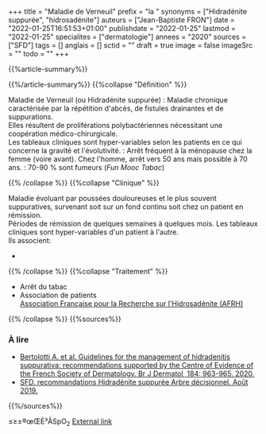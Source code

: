 +++
title = "Maladie de Verneuil"
prefix = "la "
synonyms = ["Hidradénite suppurée", "hidrosadénite"]
auteurs = ["Jean-Baptiste FRON"]
date = "2022-01-25T16:51:53+01:00"
publishdate = "2022-01-25"
lastmod = "2022-01-25"
specialites = ["dermatologie"]
annees = "2020"
sources = ["SFD"]
tags = []
anglais = []
sctid = ""
draft = true
image = false
imageSrc = ""
todo = ""
+++

{{%article-summary%}}



{{%/article-summary%}}
{{%collapse "Définition" %}}

Maladie de Verneuil (ou Hidradénite suppurée)
: Maladie chronique caractérisée par la répétition d'abcès, de fistules drainantes et de suppurations.  
Elles résultent de proliférations polybactériennes nécessitant une coopération médico-chirurgicale.  
Les tableaux cliniques sont hyper-variables selon les patients en ce qui concerne la gravité et l'évolutivité.
: Arrêt fréquent à la ménopause chez la femme (voire avant). Chez l'homme, arrêt vers 50 ans mais possible à 70 ans.
: 70-90 % sont fumeurs (*Fun Mooc Tabac*)

{{% /collapse %}}
{{%collapse "Clinique" %}}

Maladie évoluant par poussées douloureuses et le plus souvent suppuratives, survenant soit sur un fond continu soit chez un patient en rémission.  
Périodes de rémission de quelques semaines à quelques mois.
Les tableaux cliniques sont hyper-variables d'un patient à l'autre.  
Ils associent:

- 

{{% /collapse %}}
{{%collapse "Traitement" %}}

- Arrêt du tabac
- Association de patients  
[Association Française pour la Recherche sur l'Hidrosadénite (AFRH)](http://www.afrh.fr/)

{{% /collapse %}}
{{%sources%}}

### À lire

- [Bertolotti A. et al. Guidelines for the management of hidradenitis suppurativa: recommendations supported by the Centre of Evidence of the French Society of Dermatology. Br J Dermatol, 184: 963-965. 2020.](https://onlinelibrary.wiley.com/doi/10.1111/bjd.19710)
- [SFD. recommandations Hidradénite suppurée Arbre décisionnel. Août 2019.](https://reco.sfdermato.org/fr/recommandations-hidrad%C3%A9nite-suppur%C3%A9e)

{{%/sources%}}

≤≥±®œŒÈ³ÂSpO<sub>2</sub>
[External link](https://discourse.gohugo.io/ "{rel='nofollow'}")
